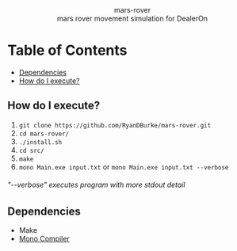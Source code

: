 <div align="center">mars-rover</div>
<div align="center">mars rover movement simulation for DealerOn</div>

# Table of Contents

* [Dependencies](#dependencies)
* [How do I execute?](#execute)

## How do I execute? <a name="dependencies"></a>
1. ```git clone https://github.com/RyanDBurke/mars-rover.git``` <br>
2. ```cd mars-rover/```<br>
3. ```./install.sh```<br>
4. ```cd src/```<br>
5. ```make```<br>
6. ```mono Main.exe input.txt``` or ```mono Main.exe input.txt --verbose```<br>
  ###### "--verbose" executes program with more stdout detail
  
## Dependencies <a name="dependencies"></a>
* Make
* [Mono Compiler](https://www.mono-project.com/docs/about-mono/languages/csharp/)
